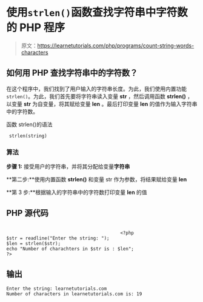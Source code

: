 # 使用`strlen()`函数查找字符串中字符数的 PHP 程序

> 原文：<https://learnetutorials.com/php/programs/count-string-words-characters>

## 如何用 PHP 查找字符串中的字符数？

在这个程序中，我们找到了用户输入的字符串长度。为此，我们使用内置功能`strlen()`。为此，我们首先要将字符串读入变量 **str** ，然后调用函数 **strlen()** ，以变量 **str** 为自变量，将其赋给变量 **len** 。最后打印变量 **len** 的值作为输入字符串中的字符数。

函数 strlen()的语法

```
 strlen(string) 

```

### 算法

**步骤 1:** 接受用户的字符串，并将其分配给变量**字符串**

**第二步:**使用内置函数 **strlen()** 和变量 str 作为参数，将结果赋给变量 **len**

**第 3 步:**根据输入的字符串中的字符数打印变量 **len** 的值

## PHP 源代码

```

                                          <?php
$str = readline("Enter the string: ");
$len = strlen($str);
echo "Number of charachters in $str is : $len";
?>

```

## 输出

```
Enter the string: learnetutorials.com
Number of characters in learnetutorials.com is: 19
```